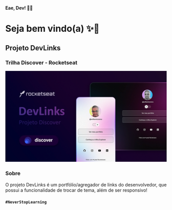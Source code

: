 **Eae, Dev! 👊🏾**

# Seja bem vindo(a) ✨🚀
## Projeto DevLinks
### Trilha Discover - Rocketseat

![Preview](./public/assets/img/cover.png)

### Sobre

O projeto DevLinks é um portfólio/agregador de links do desenvolvedor, que possui a funcionalidade de trocar de tema, além de ser responsivo!

#### ``#NeverStopLearning``